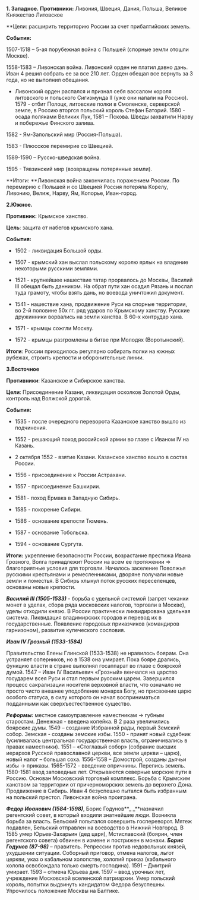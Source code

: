 **1. Западное.**
**Противники:** Ливония, Швеция, Дания, Польша, Великое Княжество Литовское

**Цели:  расширить территорию России за счет прибалтийских земель.

**События:**

1507-1518 – 5-ая порубежная война с Польшей (спорные земли отошли Москве).

1558-1583 – Ливонская война. Ливонский орден не платил давно дань. Иван 4 решил собрать ее за все 210 лет. Орден обещал все вернуть за 3 года, но не выполнил обещания.

- Ливонский орден распался и признал себя вассалом короля литовского и польского Сигизмунда II (уже они напали на Россию). 1579 - отбит Полоцк, литовские полки в Смоленске, серверской земле, в Россию вторгся польский король Стефан Баторий. 1580 - осада поляками Великих Лук, 1581 – Пскова. Шведы захватили Нарву и побережье Финского залива.

1582 - Ям-Запольский мир (Россия-Польша).

1583 - Плюсское перемирие со Швецией.

1589-1590 – Русско-шведская война.

1595 - Тявзинский мир (возвращены потерянные земли).

**Итоги: **Ливонская война закончилась поражением России. По перемирию с Польшей и со Швецией Россия потеряла Корелу, Ливонию, Велиж, Нарву, Ям, Копорье, Иван-город.

**2.Южное.**

**Противник:** Крымское ханство.

**Цель**: защита от набегов крымского хана.

**События:**

- 1502 - ликвидация Большой орды.
    
- 1507 - крымский хан выслал польскому королю ярлык на владение некоторыми русскими землями.
    
- 1521 - крупнейшее нашествие татар прорвалось до Москвы, Василий III обещал быть данником. На обрат пути хан осадил Рязань и послал туда грамоту, чтобы взять дань, но воевода уничтожил документ.
    
- 1541 - нашествие хана, продвижение Руси на спорные территории, во 2-й половине 50х гг. ряд ударов по Крымскому ханству. Русские дружинники ворвались на земли ханства. В 60-х контрудар хана.
    
- 1571 - крымцы сожгли Москву.
    
- 1572 - крымцы разгромлены в битве при Молодях (Воротынский).
    

**Итоги**: России приходилось регулярно собирать полки на южных рубежах, строить крепости и оборонительные линии.

**3.Восточное**

**Противники**: Казанское и Сибирское ханства.

**Цели**: Присоединение Казани, ликвидация осколков Золотой Орды, контроль над Волжской дорогой.

**События:**

- 1535 - после очередного переворота Казанское ханство вышло из подчинения.
    
- 1552 - решающий поход российской армии во главе с Иваном IV на Казань.
    
- 2 октября 1552 - взятие Казани. Казанское ханство вошло в состав России.
    
- 1556 - присоединение к России Астрахани.
    
- 1557 - присоединение Башкирии.
    
- 1581 - поход Ермака в Западную Сибирь.
    
- 1585 - покорение Сибири.
    
- 1586 - основание крепости Тюмень.
    
- 1587 - основание Тобольска.
    
- 1594 - основание Сургута.
    

**Итоги:** укрепление безопасности России, возрастание престижа Ивана Грозного, Волга принадлежит России на всем ее протяжении => благоприятные условия для торговли. Началось заселение Поволжья русскими крестьянами и ремесленниками, дворяне получали новые земли и поместья. В Сибирь хлынул поток русских переселенцев, основаны новые крепости.

**_Василий III (1505-1533)_** - борьба с удельной системой (запрет чеканки монет в уделах, сбора ряда московских налогов, торговли в Москве), уделы отходили князю. В России практически ликвидирована удельная система. Ликвидация владимирских городов и перевод их в государственные. Появление городовых приказчиков (командиров гарнизоном), развитие купеческого сословия.

**_Иван IV Грозный (1533-1584)_**

Правительство Елены Глинской (1533-1538) не нравилось боярам. Она устраняет соперников, но в 1538 она умирает. Пока бояре дрались, функцию власти в стране выполнял госаппарат во главе с боярской думой. 1547 – Иван IV Васильевич «Грозный» венчался на царство государем всея Руси и стал первым русским царем. Завершился процесс сакрализации носителя верховной власти, что означало не просто чисто внешнее уподобление монарха Богу, но присвоение царю особого статуса, в силу которого он начал восприниматься подданными как сверхъестественное существо.

**_Реформы:_** местное самоуправление наместникам -> губным старостам. Денежная - введена копейка. В 2 раза увеличились боярские думы. 1549 – создание Избранной рады, первый Земский собор. Земская - созданы земские избы. 1550 - принят новый судебник (усиливалась центральная государственная власть, ограничивались в правах наместники). 1551 – «Стоглавый собор» (собрание высших иерархов Русской православной церкви, все земли церкви – царю), новый налог – большая соха. 1556-1558 – Домострой, созданы дьячьи избы -> приказы. 1565-1572 - введение опричнины. Перепись земель. 1580-1581 ввод заповедных лет. Открываются северные морские пути в Россию. Основан Московский торговый комплекс. Борьба с Крымским ханством за территории от причерноморских земель до верхнего Дона. Продвижение в Сибирь. Иван 4 безуспешно пытался быть избранным на польский престол. Ливонская война проиграна.

**_Федор Иоанович (1584-1598)_**, Борис Годунов**_ _**назначил регентский совет, в который входили знатнейшие люди. Возникла борьба за власть. Бельский попытался совершить госпереворот. Мятеж подавлен, Бельский отправлен на воеводство в Нижний Новгород. В 1585 умер Юрьев-Захарьин (дед царя), Мстиславский (боярин, член регентского совета) обвинен в измене и пострижен в монахи. **_Борис Годунов (87-98)_** – правитель. Репрессии против недовольных князей, ухудшении ситуации. Соборный приговор, отмена налогов, льгот церкви, указ о кабальном холопстве, холопий приказ (кабального холопа освобождала только смерть господина). 1591 – Дмитрий умирает. 1593 – отмена Юрьева дня. 1597 – ввод урочных лет, учреждение Московской вселенской патриархии. Умер польский король, попытки выдвинуть кандидатом Федора безуспешны. Упрочилось положение Москвы на Балтике.
